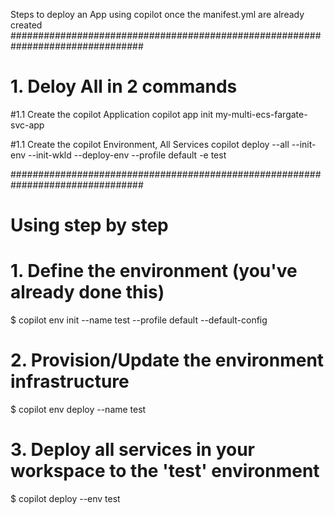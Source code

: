 Steps to deploy an App using copilot once the manifest.yml are already created
################################################################################

# 1. Deloy All in 2 commands
#1.1 Create the copilot Application
copilot app init my-multi-ecs-fargate-svc-app

#1.1 Create the copilot Environment, All Services
copilot deploy --all --init-env --init-wkld --deploy-env --profile default -e test 

################################################################################
# Using step by step
# 1. Define the environment (you've already done this)
$ copilot env init --name test --profile default --default-config

# 2. Provision/Update the environment infrastructure
$ copilot env deploy --name test

# 3. Deploy all services in your workspace to the 'test' environment
$ copilot deploy --env test